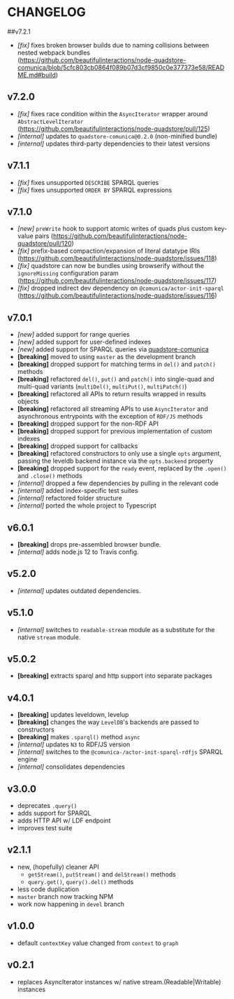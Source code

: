 
# CHANGELOG

##v7.2.1 

- *[fix]* fixes broken browser builds due to naming collisions between nested
  webpack bundles  
  (https://github.com/beautifulinteractions/node-quadstore-comunica/blob/5cfc803cb0864f089b07d3cf9850c0e377373e58/README.md#build)

## v7.2.0

- *[fix]* fixes race condition within the `AsyncIterator` wrapper around `AbstractLevelIterator`  
  (https://github.com/beautifulinteractions/node-quadstore/pull/125)
- *[internal]* updates to `quadstore-comunica@0.2.0` (non-minified bundle)
- *[internal]* updates third-party dependencies to their latest versions

## v7.1.1

- *[fix]* fixes unsupported `DESCRIBE` SPARQL queries
- *[fix]* fixes unsupported `ORDER BY` SPARQL expressions 

## v7.1.0

- *[new]* `preWrite` hook to support atomic writes of quads plus custom
   key-value pairs (https://github.com/beautifulinteractions/node-quadstore/pull/120)
- *[fix]* prefix-based compaction/expansion of literal datatype IRIs
  (https://github.com/beautifulinteractions/node-quadstore/issues/118)
- *[fix]* quadstore can now be bundles using browserify without the 
  `ignoreMissing` configuration param 
  (https://github.com/beautifulinteractions/node-quadstore/issues/117)
- *[fix]* dropped indirect dev dependency on `@comunica/actor-init-sparql`
  (https://github.com/beautifulinteractions/node-quadstore/issues/116)

## v7.0.1

- *[new]* added support for range queries
- *[new]* added support for user-defined indexes
- *[new]* added support for SPARQL queries via 
  [quadstore-comunica](https://github.com/beautifulinteractions/node-quadstore-comunica)
- **[breaking]** moved to using `master` as the development branch
- **[breaking]** dropped support for matching terms in `del()` and `patch()`
  methods
- **[breaking]** refactored `del()`, `put()` and `patch()` into single-quad and
  multi-quad variants (`multiDel()`, `multiPut()`, `multiPatch()`)
- **[breaking]** refactored all APIs to return results wrapped in results objects
- **[breaking]** refactored all streaming APIs to use `AsyncIterator` and
  asynchronous entrypoints with the exception of `RDF/JS` methods
- **[breaking]** dropped support for the non-RDF API 
- **[breaking]** dropped support for previous implementation of custom indexes
- **[breaking]** dropped support for callbacks
- **[breaking]** refactored constructors to only use a single `opts` argument,
  passing the leveldb backend instance via the `opts.backend` property
- **[breaking]** dropped support for the `ready` event, replaced by the 
  `.open()` and `.close()` methods
- *[internal]* dropped a few dependencies by pulling in the relevant code
- *[internal]* added index-specific test suites
- *[internal]* refactored folder structure
- *[internal]* ported the whole project to Typescript

## v6.0.1

- **[breaking]** drops pre-assembled browser bundle.
- *[internal]* adds node.js 12 to Travis config.

## v5.2.0

- *[internal]* updates outdated dependencies.

## v5.1.0

- *[internal]* switches to `readable-stream` module as a substitute for the
  native `stream` module.

## v5.0.2

- **[breaking]** extracts sparql and http support into separate packages

## v4.0.1

- **[breaking]** updates leveldown, levelup
- **[breaking]** changes the way `LevelDB`'s backends are passed to constructors
- **[breaking]** makes `.sparql()` method `async`
- *[internal]* updates `N3` to RDF/JS version
- *[internal]* switches to the `@comunica-/actor-init-sparql-rdfjs` SPARQL engine
- *[internal]* consolidates dependencies

## v3.0.0

- deprecates `.query()`
- adds support for SPARQL
- adds HTTP API w/ LDF endpoint
- improves test suite

## v2.1.1

- new, (hopefully) cleaner API
    - `getStream()`, `putStream()` and `delStream()` methods
    - `query.get()`, `query().del()` methods
- less code duplication
- `master` branch now tracking NPM
- work now happening in `devel` branch

## v1.0.0

- default `contextKey` value changed from `context` to `graph`

## v0.2.1

- replaces AsyncIterator instances w/ native stream.(Readable|Writable) instances
